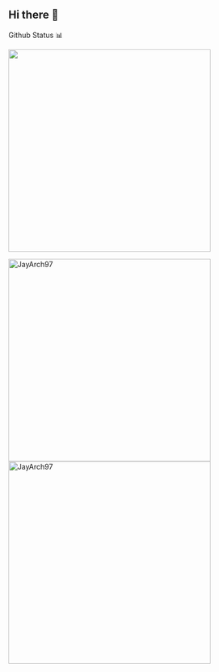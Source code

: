 ## Hi there 👋

Github Status 📊

<p><img
  align="center"
  src="https://github-readme-stats.vercel.app/api/?username=JayArch97&theme=dracula" width="400"
/></p>
<p>
<img align="left" src="https://github-readme-stats.vercel.app/api/top-langs?username=JayArch97&show_icons=true&locale=en&layout=compact" alt="JayArch97" width="400" />
</p>
<p>
<img align="left" src="https://github-readme-streak-stats.herokuapp.com/?user=JayArch97&" alt="JayArch97" width="400" />
</p>
